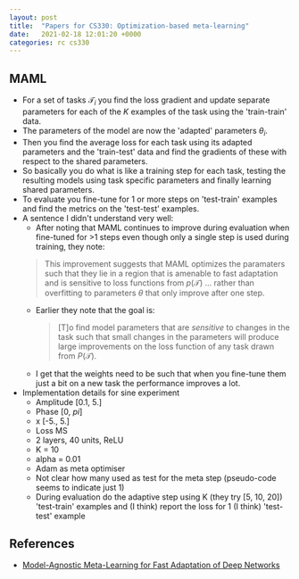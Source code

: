 ```yaml
---
layout: post
title:  "Papers for CS330: Optimization-based meta-learning"
date:   2021-02-18 12:01:20 +0000
categories: rc cs330
---
```


## MAML
- For a set of tasks $\mathcal{T}_i$ you find the loss gradient and update separate parameters for each of the $K$ examples of the task using the 'train-train' data.
- The parameters of the model are now the 'adapted' parameters $\theta_i$.
- Then you find the average loss for each task using its adapted parameters and the 'train-test' data and find the gradients of these with respect to the shared parameters.
- So basically you do what is like a training step for each task, testing the resulting models using task specific parameters and finally learning shared parameters.
- To evaluate you fine-tune for 1 or more steps on 'test-train' examples and find the metrics on the 'test-test' examples.
- A sentence I didn't understand very well:
    - After noting that MAML continues to improve during evaluation when fine-tuned for >1 steps even though only a single step is used during training, they note:
    > This improvement suggests that MAML optimizes the paramaters such that they lie in a region that is amenable to fast adaptation and is sensitive to loss functions from $p(\mathcal{T})$ ... rather than overfitting to parameters $\theta$ that only improve after one step.
    - Earlier they note that the goal is:
        > [T]o find model parameters that are *sensitive* to changes in the task such that small changes in the parameters will produce large improvements on the loss function of any task drawn from $P(\mathcal{T})$. 
    - I get that the weights need to be such that when you fine-tune them just a bit on a new task the performance improves a lot. 
- Implementation details for sine experiment
    - Amplitude [0.1, 5.]
    - Phase [0, $pi$]
    - x [-5., 5.]
    - Loss MS
    - 2 layers, 40 units, ReLU
    - K = 10
    - alpha = 0.01
    - Adam as meta optimiser   
    - Not clear how many used as test for the meta step (pseudo-code seems to indicate just 1)
    - During evaluation do the adaptive step using K (they try [5, 10, 20]) 'test-train' examples and (I think) report the loss for 1 (I think) 'test-test' example


## References
- [Model-Agnostic Meta-Learning for Fast Adaptation of Deep Networks](https://arxiv.org/abs/1703.03400v3)
